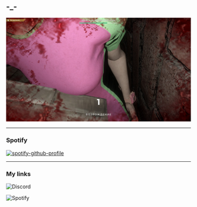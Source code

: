 ## \-\_\-

<div id="header" align="center">
    <img src="default.jpg" alt="3wpty">
</div>

---

### Spotify

[![spotify-github-profile](https://spotify-github-profile.vercel.app/api/view?uid=mal5aycec7sxhzceeguyx7d8h&cover_image=true&theme=novatorem&show_offline=true&background_color=121212&interchange=true&bar_color=53b14f&bar_color_cover=true)](https://spotify-github-profile.vercel.app/api/view?uid=mal5aycec7sxhzceeguyx7d8h&redirect=true)

---

### My links

![Discord](https://dsc.gg/prdx)

![Spotify]([https://open.spotify.com/user/mal5aycec7sxhzceeguyx7d8h](https://open.spotify.com/playlist/6Ug5pBwDAo90hHo09P5Jrw?si=58b9858573eb49bf))
